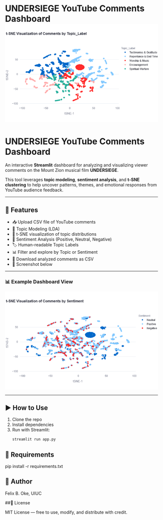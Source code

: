 # UNDERSIEGE YouTube Comments Dashboard ![Dashboard Screenshot](newplot(9).png)


# UNDERSIEGE YouTube Comments Dashboard

An interactive **Streamlit** dashboard for analyzing and visualizing viewer comments on the Mount Zion musical film **UNDERSIEGE**.

This tool leverages **topic modeling**, **sentiment analysis**, and **t-SNE clustering** to help uncover patterns, themes, and emotional responses from YouTube audience feedback.

---

## 🚀 Features

- 📥 Upload CSV file of YouTube comments
- 🧠 Topic Modeling (LDA)
- 🎯 t-SNE visualization of topic distributions
- 💬 Sentiment Analysis (Positive, Neutral, Negative)
- 🏷️ Human-readable Topic Labels
- 📊 Filter and explore by Topic or Sentiment
- 📎 Download analyzed comments as CSV
- 📸 Screenshot below

---

### 📊 Example Dashboard View

![Dashboard Screenshot](newplot(8).png)

---

## ▶️ How to Use

1. Clone the repo
2. Install dependencies
3. Run with Streamlit:
   ```bash
   streamlit run app.py

## 🧰 Requirements
pip install -r requirements.txt

## 👤 Author

Felix B. Oke,
UIUC

##📄 License


MIT License — free to use, modify, and distribute with credit.
